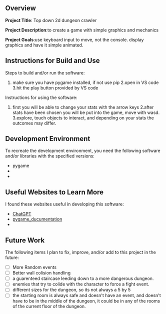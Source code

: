 ## Overview

**Project Title**: Top down 2d dungeon crawler

**Project Description**:to create a game with simple graphics and mechanics

**Project Goals**:use keyboard input to move, not the console. display graphics and have it simple animated.

## Instructions for Build and Use

Steps to build and/or run the software:

1. make sure you have pygame installed, if not use pip
2.open in VS code
3.hit the play button provided by VS code

Instructions for using the software:

1. first you will be able to change your stats with the arrow keys
2.after stats have been chosen you will be put into the game, move with wasd.
3.explore, touch objects to interact, and depending on your stats the outcomes may differ.

## Development Environment 

To recreate the development environment, you need the following software and/or libraries with the specified versions:

* pygame
*
*

## Useful Websites to Learn More

I found these websites useful in developing this software:

* [ChatGPT](https://chatgpt.com/)
* [pygame_ducumentation](https://www.pygame.org/docs/)
*

## Future Work

The following items I plan to fix, improve, and/or add to this project in the future:

* [ ] More Random events
* [ ] Better wall colision handling
* [ ] a guarenteed staircase leeding down to a more dangerous dungeon.
* [ ] enemies that try to colide with the character to force a fight event.
* [ ] different sizes for the dungeon, so its not always a 5 by 5
* [ ] the starting room is always safe and doesn't have an event, and doesn't have to be in the middle of the dungeon, it could be in any of the rooms of the current floor of the dungeon.
